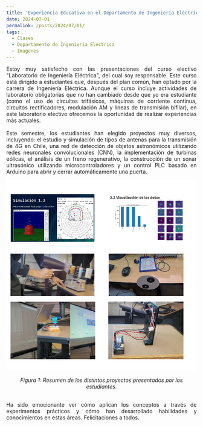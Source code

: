 ```yaml
---
title: 'Experiencia Educativa en el Departamento de Ingeniería Eléctrica de la Universidad de Chile'
date: 2024-07-01
permalink: /posts/2024/07/01/
tags:
  - Clases
  - Departamento de Ingenieria Electrica
  - Imagenes
---
```

<div style="text-align: justify;">Estoy muy satisfecho con las presentaciones del curso electivo "Laboratorio de Ingeniería Eléctrica", del cual soy responsable. Este curso está dirigido a estudiantes que, después del plan común, han optado por la carrera de Ingeniería Eléctrica. Aunque el curso incluye actividades de laboratorio obligatorias que no han cambiado desde que yo era estudiante (como el uso de circuitos trifásicos, máquinas de corriente continua, circuitos rectificadores, modulación AM y líneas de transmisión bifilar), en este laboratorio electivo ofrecemos la oportunidad de realizar experiencias más actuales.</div>


<br>
<div style="text-align: justify;">Este semestre, los estudiantes han elegido proyectos muy diversos, incluyendo: el estudio y simulación de tipos de antenas para la transmisión de 4G en Chile, una red de detección de objetos astronómicos utilizando redes neuronales convolucionales (CNN), la implementación de turbinas eólicas, el análisis de un freno regenerativo, la construcción de un sonar ultrasónico utilizando microcontroladores y un control PLC basado en Arduino para abrir y cerrar automáticamente una puerta.</div>

<p align="center">
  <p align="center">
  <img src="/files/proyectos_2024_01.png" alt="Resumen de los distintos proyectos presentados por los estudiantes">
</p>
<p align="center">
  <em>Figura 1: Resumen de los distintos proyectos presentados por los estudiantes.</em>
</p>


<br>
<div style="text-align: justify;">Ha sido emocionante ver cómo aplican los conceptos a través de experimentos prácticos y cómo han desarrollado habilidades y conocimientos en estas áreas. Felicitaciones a todos.</div>
